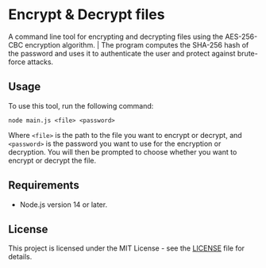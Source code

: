 # Encrypt & Decrypt files
A command line tool for encrypting and decrypting files using the AES-256-CBC encryption algorithm. | The program computes the SHA-256 hash of the password and uses it to authenticate the user and protect against brute-force attacks.

## Usage
To use this tool, run the following command:
```
node main.js <file> <password>
```

Where `<file>` is the path to the file you want to encrypt or decrypt, and `<password>` is the password you want to use for the encryption or decryption.
You will then be prompted to choose whether you want to encrypt or decrypt the file.

## Requirements

- Node.js version 14 or later.

## License
This project is licensed under the MIT License - see the [LICENSE](https://github.com/DemwE/Encrypt-Decrypt-files/blob/main/LICENSE) file for details.
